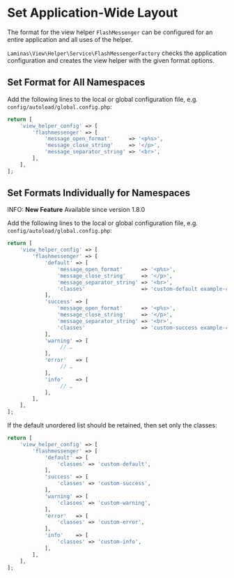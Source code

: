 # Set Application-Wide Layout

The format for the view helper `FlashMessenger` can be configured for an entire application and all uses of the helper.

`Laminas\View\Helper\Service\FlashMessengerFactory` checks the application
configuration and creates the view helper with the given format options.

## Set Format for All Namespaces

Add the following lines to the local or global configuration file, e.g. `config/autoload/global.config.php`:

```php
return [
    'view_helper_config' => [
        'flashmessenger' => [
            'message_open_format'      => '<p%s>',
            'message_close_string'     => '</p>',
            'message_separator_string' => '<br>',
        ],
    ],
];
```

## Set Formats Individually for Namespaces

INFO: **New Feature**
Available since version 1.8.0

Add the following lines to the local or global configuration file, e.g. `config/autoload/global.config.php`:

```php
return [
    'view_helper_config' => [
        'flashmessenger' => [
            'default' => [
                'message_open_format'      => '<p%s>',
                'message_close_string'     => '</p>',
                'message_separator_string' => '<br>',
                'classes'                  => 'custom-default example-class',
            ],
            'success' => [
                'message_open_format'      => '<p%s>',
                'message_close_string'     => '</p>',
                'message_separator_string' => '<br>',
                'classes'                  => 'custom-success example-class',
            ],
            'warning' => [
                 // …
            ],
            'error'   => [
                 // …
            ],
            'info'    => [
                 // …
            ],
        ],
    ],
];
```

If the default unordered list should be retained, then set only the classes:

```php
return [
    'view_helper_config' => [
        'flashmessenger' => [
            'default' => [
                'classes' => 'custom-default',
            ],
            'success' => [
                'classes' => 'custom-success',
            ],
            'warning' => [
                'classes' => 'custom-warning',
            ],
            'error'   => [
                'classes' => 'custom-error',
            ],
            'info'    => [
                'classes' => 'custom-info',
            ],
        ],
    ],
];
```